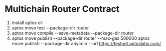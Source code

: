 # Multichain Router Contract
1. install aptos cli
2. aptos move test --package-dir router 
3. aptos move compile --save-metadata --package-dir router
4. aptos move publish --package-dir router --max-gas 500000
   aptos move publish --package-dir anycoin --url https://testnet.aptoslabs.com/
   